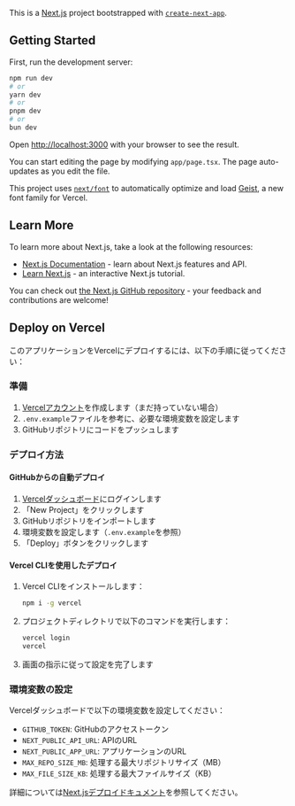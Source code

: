 This is a [Next.js](https://nextjs.org) project bootstrapped with [`create-next-app`](https://nextjs.org/docs/app/api-reference/cli/create-next-app).

## Getting Started

First, run the development server:

```bash
npm run dev
# or
yarn dev
# or
pnpm dev
# or
bun dev
```

Open [http://localhost:3000](http://localhost:3000) with your browser to see the result.

You can start editing the page by modifying `app/page.tsx`. The page auto-updates as you edit the file.

This project uses [`next/font`](https://nextjs.org/docs/app/building-your-application/optimizing/fonts) to automatically optimize and load [Geist](https://vercel.com/font), a new font family for Vercel.

## Learn More

To learn more about Next.js, take a look at the following resources:

- [Next.js Documentation](https://nextjs.org/docs) - learn about Next.js features and API.
- [Learn Next.js](https://nextjs.org/learn) - an interactive Next.js tutorial.

You can check out [the Next.js GitHub repository](https://github.com/vercel/next.js) - your feedback and contributions are welcome!

## Deploy on Vercel

このアプリケーションをVercelにデプロイするには、以下の手順に従ってください：

### 準備

1. [Vercelアカウント](https://vercel.com/signup)を作成します（まだ持っていない場合）
2. `.env.example`ファイルを参考に、必要な環境変数を設定します
3. GitHubリポジトリにコードをプッシュします

### デプロイ方法

#### GitHubからの自動デプロイ

1. [Vercelダッシュボード](https://vercel.com/dashboard)にログインします
2. 「New Project」をクリックします
3. GitHubリポジトリをインポートします
4. 環境変数を設定します（`.env.example`を参照）
5. 「Deploy」ボタンをクリックします

#### Vercel CLIを使用したデプロイ

1. Vercel CLIをインストールします：
   ```bash
   npm i -g vercel
   ```

2. プロジェクトディレクトリで以下のコマンドを実行します：
   ```bash
   vercel login
   vercel
   ```

3. 画面の指示に従って設定を完了します

### 環境変数の設定

Vercelダッシュボードで以下の環境変数を設定してください：

- `GITHUB_TOKEN`: GitHubのアクセストークン
- `NEXT_PUBLIC_API_URL`: APIのURL
- `NEXT_PUBLIC_APP_URL`: アプリケーションのURL
- `MAX_REPO_SIZE_MB`: 処理する最大リポジトリサイズ（MB）
- `MAX_FILE_SIZE_KB`: 処理する最大ファイルサイズ（KB）

詳細については[Next.jsデプロイドキュメント](https://nextjs.org/docs/app/building-your-application/deploying)を参照してください。
